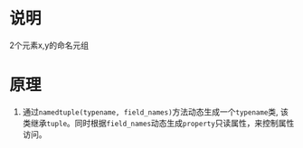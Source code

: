 # 说明
2个元素x,y的命名元组

# 原理
1. 通过`namedtuple(typename, field_names)`方法动态生成一个`typename`类,
该类继承`tuple`。同时根据`field_names`动态生成`property`只读属性，来控制属性访问。